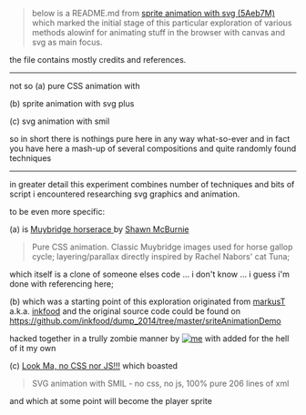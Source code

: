 >below is a README.md from [sprite animation with svg (5Aeb7M)](http://plnkr.co/5Aeb7M) which marked the initial stage of this particular exploration of various methods alowinf for animating stuff in the browser with canvas and svg as main focus.
>
the file contains mostly credits and references.

---

not so (a) pure CSS animation with

(b) sprite animation with svg plus

(c) svg animation with smil

so in short there is nothings pure here in any way what-so-ever and in fact you have here a mash-up of several compositions and quite randomly found techniques

---

in greater detail this experiment combines number of techniques and bits of script i encountered researching svg graphics and animation.

to be even more specific:

(a) is [Muybridge horserace ](http://codepen.io/shawnmcburnie/pen/HJpEI/) by [ Shawn McBurnie](http://codepen.io/shawnmcburnie)

>Pure CSS animation. Classic Muybridge images used for horse gallop cycle; layering/parallax directly inspired by Rachel Nabors' cat Tuna;

which itself is a clone of someone elses code ... i don't know ... i guess i'm done with referencing here;

(b) which was a starting point of this exploration originated from [markusT](https://github.com/inkfood) a.k.a. [inkfood](http://www.inkfood.com/) and the original source code could be found on  
https://github.com/inkfood/dump_2014/tree/master/sriteAnimationDemo

hacked together in a trully zombie manner by [![me](https://s3-us-west-2.amazonaws.com/s.cdpn.io/73058/possessed.svg)](http://codepen.io/rafszul/) with added for the hell of it my own

(c) [Look Ma, no CSS nor JS!!!](http://codepen.io/rafszul/details/bNERPL/) which boasted

> SVG animation with SMIL - no css, no js, 100% pure 206 lines of xml

and which at some point will become the player sprite
